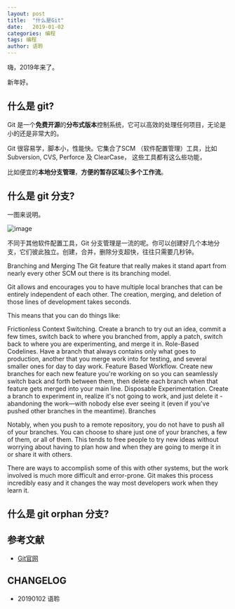 ```yaml
---
layout: post
title:  "什么是Git"
date:   2019-01-02
categories: 编程
tags: 编程
author: 语聆
---
```


嗨，2019年来了。

新年好。




## 什么是 git?

Git 是一个**免费开源**的**分布式版本**控制系统，它可以高效的处理任何项目，无论是小的还是非常大的。

Git 很容易学，脚本小，性能快。它集合了SCM （软件配置管理）工具，比如Subversion, CVS, Perforce 及 ClearCase， 这些工具都有这么些功能，

比如便宜的**本地分支管理**，**方便的暂存区域**及**多个工作流**。


## 什么是 git 分支?

一图来说明。

![image](https://user-images.githubusercontent.com/24952118/50586283-c810f480-0eb3-11e9-8613-b0e5f222162b.png)


不同于其他软件配置工具，Git 分支管理是一流的呢。你可以创建好几个本地分支，它们彼此独立。创建，合并，删除分支超快，往往只需要几秒钟。


Branching and Merging
The Git feature that really makes it stand apart from nearly every other SCM out there is its branching model.

Git allows and encourages you to have multiple local branches that can be entirely independent of each other. The creation, merging, and deletion of those lines of development takes seconds.

This means that you can do things like:

Frictionless Context Switching. Create a branch to try out an idea, commit a few times, switch back to where you branched from, apply a patch, switch back to where you are experimenting, and merge it in.
Role-Based Codelines. Have a branch that always contains only what goes to production, another that you merge work into for testing, and several smaller ones for day to day work.
Feature Based Workflow. Create new branches for each new feature you're working on so you can seamlessly switch back and forth between them, then delete each branch when that feature gets merged into your main line.
Disposable Experimentation. Create a branch to experiment in, realize it's not going to work, and just delete it - abandoning the work—with nobody else ever seeing it (even if you've pushed other branches in the meantime).
Branches

Notably, when you push to a remote repository, you do not have to push all of your branches. You can choose to share just one of your branches, a few of them, or all of them. This tends to free people to try new ideas without worrying about having to plan how and when they are going to merge it in or share it with others.

There are ways to accomplish some of this with other systems, but the work involved is much more difficult and error-prone. Git makes this process incredibly easy and it changes the way most developers work when they learn it.


## 什么是 git orphan 分支?


## 参考文献

 + [Git官网](https://git-scm.com/)

## CHANGELOG

- 20190102 语聆
